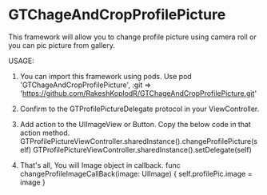 # GTChageAndCropProfilePicture
This framework will allow you to change profile picture using camera roll or you can pic picture from gallery.

USAGE:

1. You can import this framework using pods. Use 
    pod 'GTChageAndCropProfilePicture', :git => 'https://github.com/RakeshKoplodR/GTChageAndCropProfilePicture.git'

2. Confirm to the GTProfilePictureDelegate protocol in your ViewController.

3. Add action to the UIImageView or Button. Copy the below code in that action method.
    GTProfilePictureViewController.sharedInstance().changeProfilePicture(self)
    GTProfilePictureViewController.sharedInstance().setDelegate(self)

4. That's all, You will Image object in callback.
    func changeProfileImageCallBack(image: UIImage) {
        self.profilePic.image = image
    }
